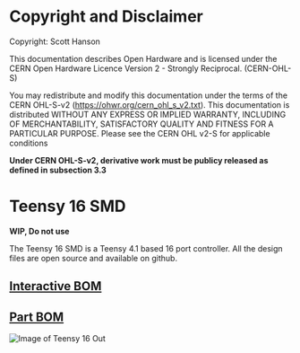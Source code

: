 # Copyright and Disclaimer
Copyright: Scott Hanson

This documentation describes Open Hardware and is licensed under the CERN Open Hardware Licence Version 2 - Strongly Reciprocal. (CERN-OHL-S)

You may redistribute and modify this documentation under the terms of the CERN OHL-S-v2 (https://ohwr.org/cern_ohl_s_v2.txt). This documentation is distributed WITHOUT ANY EXPRESS OR IMPLIED WARRANTY, INCLUDING OF MERCHANTABILITY, SATISFACTORY QUALITY AND FITNESS FOR A PARTICULAR PURPOSE. Please see the CERN OHL v2-S for applicable conditions

**Under CERN OHL-S-v2, derivative work must be publicy released as defined in subsection 3.3**

# Teensy 16 SMD

**WIP, Do not use**

The Teensy 16 SMD is a Teensy 4.1 based 16 port controller. All the design files are open source and available on github.

## [Interactive BOM](https://computergeek1507.github.io/PB_16/Teensy_16_SMD/bom/ibom)

## [Part BOM](https://github.com/computergeek1507/PB_16/raw/master/Teensy_16_SMD/Teensy_16_BOM.ods)

![Image of Teensy 16 Out](https://github.com/computergeek1507/PB_16/raw/master/Teensy_16_SMD/Teensy_16.png)

